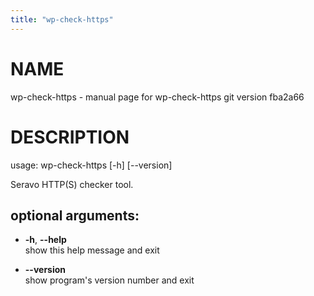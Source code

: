 ```yaml
---
title: "wp-check-https"
---
```



# NAME

wp-check-https - manual page for wp-check-https git version fba2a66

# DESCRIPTION

usage: wp-check-https \[-h\] \[--version\]

Seravo HTTP(S) checker tool.

## optional arguments:

  - **-h**, **--help**  
    show this help message and exit

  - **--version**  
    show program's version number and exit
